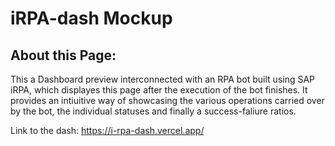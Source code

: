# iRPA-dash Mockup

## About this Page:
This a Dashboard preview interconnected with an RPA bot built using SAP iRPA, which displayes this page after the execution of the bot finishes. It provides an intiuitive way of showcasing the various operations carried over by the bot, the individual statuses and finally a success-faliure ratios.

Link to the dash: https://i-rpa-dash.vercel.app/
